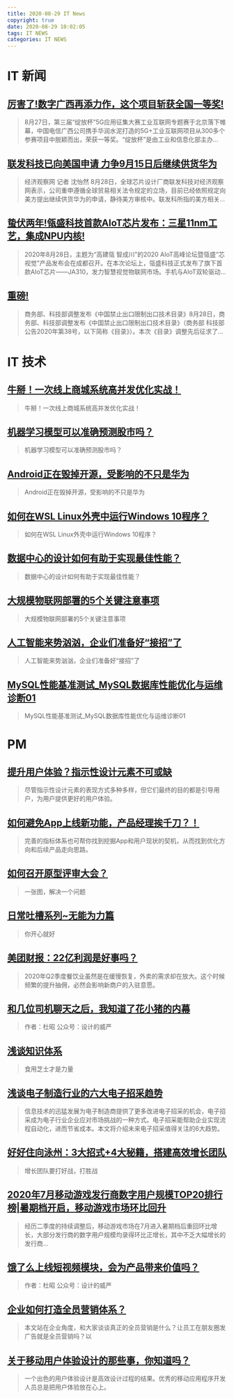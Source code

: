 ```yaml
---
title: 2020-08-29 IT News
copyright: true
date: 2020-08-29 10:02:05
tags: IT NEWS
categories: IT NEWS
---
```

# IT 新闻 
 ## [厉害了!数字广西再添力作，这个项目斩获全国一等奖!](http://mp.weixin.qq.com/s?src=11&timestamp=1598664604&ver=2551&signature=PC-2IBuh*fVk31mI4HrMuW6eg1rBA-X9nrygv4CcN2Ld2GwMeDzejjWyuedeJkhoL9ieZqdVUnt2Er9HAu2oz*IUSmyr-P6La2TDkGrS*pox0Lyw3Ze-WncyN25*X0kk&new=1)
 > 8月27日，第三届“绽放杯”5G应用征集大赛工业互联网专题赛于北京落下帷幕，中国电信广西公司携手华润水泥打造的5G+工业互联网项目从300多个参赛项目中脱颖而出，荣获一等奖。“绽放杯”是由工业和信息化部主办...
 ## [联发科技已向美国申请 力争9月15日后继续供货华为](http://mp.weixin.qq.com/s?src=11&timestamp=1598664604&ver=2551&signature=zTFq*u-J*TJcOkv5USqL97KPGwMY1U1y6RmOFm5eLligM7AfnB7QV8d1AOF*BxkOO8BnubsEYJBDhXFKT-7cX6TQHzyNb11IB4vDjUxP32M=&new=1)
 > 经济观察网 记者 沈怡然 8月28日，全球芯片设计厂商联发科技对经济观察网表示，公司重申遵循全球贸易相关法令规定的立场，目前已经依照规定向美方提出继续供货华为的申请，静待美方审核中。联发科所指的美方相关...
 ## [蛰伏两年!瓴盛科技首款AIoT芯片发布：三星11nm工艺，集成NPU内核!](http://mp.weixin.qq.com/s?src=11&timestamp=1598664604&ver=2551&signature=iZOJlKSCTE4qQfCwhGJsMGphsYCM7jTOi2SZci8WG1JZTFMQMkC0C66M0-NCqISJsiMjMTkDqd*s5XQXNGFadEelUddZmRe3ecwUlrJjCmuunXhI5Wd2NqCHO3kJAjx1&new=1)
 > 2020年8月28日，主题为“高建瓴 智成川”的2020 AIoT高峰论坛暨瓴盛“芯视觉”产品发布会在成都召开。在本次论坛上，瓴盛科技正式发布了旗下首款AIoT芯片——JA310，发力智慧视觉物联网市场。手机与AIoT双轮驱动...
 ## [重磅!](http://mp.weixin.qq.com/s?src=11&timestamp=1598664604&ver=2551&signature=8YCSvKc2*IJkrO0rxqNWy3uk1bWi1fYFoIHCAbzv4qzvBQEqfL0gE67SwSTbejtyCH0d2qLK94*OS1f32rxfTGYB9WlcJbweMr4DgPLTcArpq1bJFJYklcNVO8JfU7IP&new=1)
 > 商务部、科技部调整发布《中国禁止出口限制出口技术目录》8月28日，商务部、科技部调整发布《中国禁止出口限制出口技术目录》（商务部 科技部公告2020年第38号，以下简称《目录》）。本次《目录》调整先后征求了...
# IT 技术 
 ## [牛掰！一次线上商城系统高并发优化实战！](http://developer.51cto.com/art/202008/624879.htm)
 > 牛掰！一次线上商城系统高并发优化实战！
 ## [机器学习模型可以准确预测股市吗？](http://ai.51cto.com/art/202008/624767.htm)
 > 机器学习模型可以准确预测股市吗？
 ## [Android正在毁掉开源，受影响的不只是华为](http://news.51cto.com/art/202008/624800.htm)
 > Android正在毁掉开源，受影响的不只是华为
 ## [如何在WSL Linux外壳中运行Windows 10程序？](http://os.51cto.com/art/202008/624773.htm)
 > 如何在WSL Linux外壳中运行Windows 10程序？
 ## [数据中心的设计如何有助于实现最佳性能？](http://network.51cto.com/art/202008/624794.htm)
 > 数据中心的设计如何有助于实现最佳性能？
 ## [大规模物联网部署的5个关键注意事项](http://iot.51cto.com/art/202008/624792.htm)
 > 大规模物联网部署的5个关键注意事项
 ## [人工智能来势汹汹，企业们准备好“接招”了](http://news.51cto.com/art/202008/624801.htm)
 > 人工智能来势汹汹，企业们准备好“接招”了
 ## [MySQL性能基准测试_MySQL数据库性能优化与运维诊断01](http://fellow.51cto.com/art/202008/623589.htm?qd=51ctojrzd)
 > MySQL性能基准测试_MySQL数据库性能优化与运维诊断01
# PM 
 ## [提升用户体验？指示性设计元素不可或缺](http://www.chanpin100.com/article/112546)
 > 尽管指示性设计元素的表现方式多种多样，但它们最终的目的都是引导用户，为用户提供更好的用户体验。
 ## [如何避免App上线新功能，产品经理挨千刀？！](http://www.chanpin100.com/article/112538)
 > 完善的指标体系也可帮你找到挖掘App和用户现状的契机，从而找到优化方向和后续产品走向思路。
 ## [如何召开原型评审大会？](http://www.chanpin100.com/article/112557)
 > 一张图，解决一个问题
 ## [日常吐槽系列~无能为力篇](http://www.chanpin100.com/article/112564)
 > 你开心就好
 ## [美团财报：22亿利润是好事吗？](http://www.chanpin100.com/article/112568)
 > 2020年Q2季度餐饮业虽然是在缓慢恢复，外卖的需求却在放大。这个时候频繁的提升抽佣，必然会影响新商户的入驻意愿。
 ## [和几位司机聊天之后，我知道了花小猪的内幕](http://www.chanpin100.com/article/112573)
 > 作者：杜昭 公众号：设计的威严
 ## [浅谈知识体系](http://www.chanpin100.com/article/112590)
 > 食用芝士才是力量
 ## [浅谈电子制造行业的六大电子招采趋势](http://www.chanpin100.com/article/112597)
 > 信息技术的迅猛发展为电子制造商提供了更多改进电子招采的机会，电子招采成为电子行业企业应对市场挑战的一种方式。电子招采能帮助企业实现流程自动化，进而节省成本。本文将介绍未来电子招采值得关注的6大趋势。
 ## [好好住向泳州：3大招式+4大秘籍，搭建高效增长团队](http://www.chanpin100.com/article/112589)
 > 增长团队要打好战，打胜战
 ## [2020年7月移动游戏发行商数字用户规模TOP20排行榜|暑期档开启，移动游戏市场环比回升](http://www.chanpin100.com/article/112588)
 > 经历二季度的持续调整后，移动游戏市场在7月进入暑期档后重回环比增长，大部分发行商的数字用户规模均录得环比正增长，其中不乏大幅增长的发行商...
 ## [饿了么上线短视频模块，会为产品带来价值吗？](http://www.chanpin100.com/article/112601)
 > 作者：杜昭 公众号：设计的威严
 ## [企业如何打造全员营销体系？](http://www.chanpin100.com/article/112593)
 > 本文站在企业角度，和大家谈谈真正的全员营销是什么？让员工在朋友圈发广告就是全员营销吗？以
 ## [关于移动用户体验设计的那些事，你知道吗？](http://www.chanpin100.com/article/112586)
 > 一个出色的用户体验设计是高效设计过程的结果。优秀的移动应用程序开发人员总是把用户体验放在心上。

    